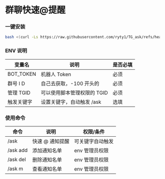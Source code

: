 # 群聊快速@提醒

### 一键安装

```bash
bash <(curl -Ls https://raw.githubusercontent.com/ryty1/TG_ask/refs/heads/main/install.sh)
```
### ENV 说明

| 变量名        | 说明                              | 是否必填 |
|---------------|---------------------------------|---------|
| BOT_TOKEN     | 机器人 Token                      | 必须    |
| 群号 I D       | 自己去获取，-100 开头的           | 必须    |
| 管理 TGID     | 可以使用脚本管理权限的 TGID       | 必须    |
| 触发关键字    | 设置关键字，自动触发 /ask         | 选填    |

### 使用命令

| 命令                 | 说明                       | 权限/条件           |
|----------------------|----------------------------|------------------|
| /ask                 | 快速 @ 通知提醒             | 可关键字自动触发   |
| /ask add <TGID>      | 添加通知名单               | env 管理员权限     |
| /ask del <TGID>      | 删除通知名单               | env 管理员权限     |
| /ask m               | 查看通知名单               | env 管理员权限     |
